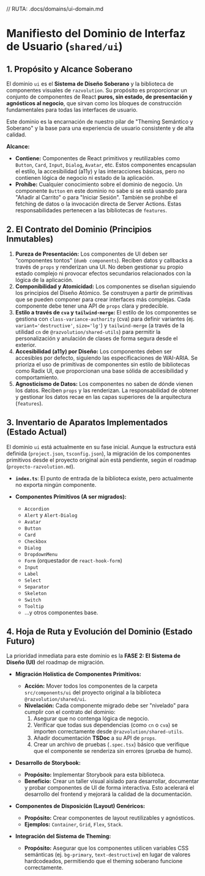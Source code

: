 // RUTA: .docs/domains/ui-domain.md

# Manifiesto del Dominio de Interfaz de Usuario (`shared/ui`)

## 1. Propósito y Alcance Soberano

El dominio `ui` es el **Sistema de Diseño Soberano** y la biblioteca de componentes visuales de `razvolution`. Su propósito es proporcionar un conjunto de componentes de React **puros, sin estado, de presentación y agnósticos al negocio**, que sirvan como los bloques de construcción fundamentales para todas las interfaces de usuario.

Este dominio es la encarnación de nuestro pilar de "Theming Semántico y Soberano" y la base para una experiencia de usuario consistente y de alta calidad.

**Alcance:**

*   **Contiene:** Componentes de React primitivos y reutilizables como `Button`, `Card`, `Input`, `Dialog`, `Avatar`, etc. Estos componentes encapsulan el estilo, la accesibilidad (a11y) y las interacciones básicas, pero no contienen lógica de negocio ni estado de la aplicación.
*   **Prohíbe:** Cualquier conocimiento sobre el dominio de negocio. Un componente `Button` en este dominio no sabe si se está usando para "Añadir al Carrito" o para "Iniciar Sesión". También se prohíbe el fetching de datos o la invocación directa de Server Actions. Estas responsabilidades pertenecen a las bibliotecas de `features`.

## 2. El Contrato del Dominio (Principios Inmutables)

1.  **Pureza de Presentación:** Los componentes de UI deben ser "componentes tontos" (`dumb components`). Reciben datos y callbacks a través de `props` y renderizan una UI. No deben gestionar su propio estado complejo ni provocar efectos secundarios relacionados con la lógica de la aplicación.
2.  **Componibilidad y Atomicidad:** Los componentes se diseñan siguiendo los principios del Diseño Atómico. Se construyen a partir de primitivas que se pueden componer para crear interfaces más complejas. Cada componente debe tener una API de `props` clara y predecible.
3.  **Estilo a través de `cva` y `tailwind-merge`:** El estilo de los componentes se gestiona con `class-variance-authority` (cva) para definir variantes (ej. `variant='destructive'`, `size='lg'`) y `tailwind-merge` (a través de la utilidad `cn` de `@razvolution/shared-utils`) para permitir la personalización y anulación de clases de forma segura desde el exterior.
4.  **Accesibilidad (a11y) por Diseño:** Los componentes deben ser accesibles por defecto, siguiendo las especificaciones de WAI-ARIA. Se prioriza el uso de primitivas de componentes sin estilo de bibliotecas como Radix UI, que proporcionan una base sólida de accesibilidad y comportamiento.
5.  **Agnosticismo de Datos:** Los componentes no saben de dónde vienen los datos. Reciben `props` y las renderizan. La responsabilidad de obtener y gestionar los datos recae en las capas superiores de la arquitectura (`features`).

## 3. Inventario de Aparatos Implementados (Estado Actual)

El dominio `ui` está actualmente en su fase inicial. Aunque la estructura está definida (`project.json`, `tsconfig.json`), la migración de los componentes primitivos desde el proyecto original aún está pendiente, según el roadmap (`proyecto-razvolution.md`).

*   **`index.ts`**: El punto de entrada de la biblioteca existe, pero actualmente no exporta ningún componente.

*   **Componentes Primitivos (A ser migrados):**
    *   `Accordion`
    *   `Alert` y `Alert-Dialog`
    *   `Avatar`
    *   `Button`
    *   `Card`
    *   `Checkbox`
    *   `Dialog`
    *   `DropdownMenu`
    *   `Form` (orquestador de `react-hook-form`)
    *   `Input`
    *   `Label`
    *   `Select`
    *   `Separator`
    *   `Skeleton`
    *   `Switch`
    *   `Tooltip`
    *   ...y otros componentes base.

## 4. Hoja de Ruta y Evolución del Dominio (Estado Futuro)

La prioridad inmediata para este dominio es la **FASE 2: El Sistema de Diseño (UI)** del roadmap de migración.

*   **Migración Holística de Componentes Primitivos:**
    *   **Acción:** Mover todos los componentes de la carpeta `src/components/ui` del proyecto original a la biblioteca `@razvolution/shared/ui`.
    *   **Nivelación:** Cada componente migrado debe ser "nivelado" para cumplir con el contrato del dominio:
        1.  Asegurar que no contenga lógica de negocio.
        2.  Verificar que todas sus dependencias (como `cn` o `cva`) se importen correctamente desde `@razvolution/shared-utils`.
        3.  Añadir documentación **TSDoc** a su API de `props`.
        4.  Crear un archivo de pruebas (`.spec.tsx`) básico que verifique que el componente se renderiza sin errores (prueba de humo).

*   **Desarrollo de Storybook:**
    *   **Propósito:** Implementar Storybook para esta biblioteca.
    *   **Beneficio:** Crear un taller visual aislado para desarrollar, documentar y probar componentes de UI de forma interactiva. Esto acelerará el desarrollo del frontend y mejorará la calidad de la documentación.

*   **Componentes de Disposición (Layout) Genéricos:**
    *   **Propósito:** Crear componentes de layout reutilizables y agnósticos.
    *   **Ejemplos:** `Container`, `Grid`, `Flex`, `Stack`.

*   **Integración del Sistema de Theming:**
    *   **Propósito:** Asegurar que los componentes utilicen variables CSS semánticas (ej. `bg-primary`, `text-destructive`) en lugar de valores hardcodeados, permitiendo que el theming soberano funcione correctamente.
